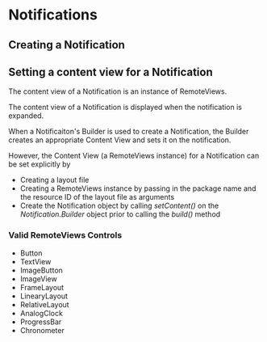 # Notifications

## Creating a Notification



## Setting a content view for a Notification
The content view of a Notification is an instance of RemoteViews. 

The content view of a Notification is displayed when the notification is expanded.

When a Notificaiton's Builder is used to create a Notification, the Builder creates an appropriate Content View 
and sets it on the notification.

However, the Content View (a RemoteViews instance) for a Notification can be set explicitly by
* Creating a layout file 
* Creating a RemoteViews instance by passing in the package name and the resource ID of the layout file as arguments
* Create the Notification object by calling *setContent()* on the *Notification.Builder* object prior to calling the *build()* method

### Valid RemoteViews Controls
* Button
* TextView
* ImageButton
* ImageView
* FrameLayout
* LinearyLayout
* RelativeLayout
* AnalogClock
* ProgressBar
* Chronometer





